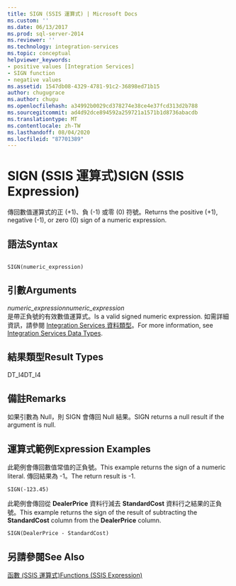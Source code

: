 ```yaml
---
title: SIGN (SSIS 運算式) | Microsoft Docs
ms.custom: ''
ms.date: 06/13/2017
ms.prod: sql-server-2014
ms.reviewer: ''
ms.technology: integration-services
ms.topic: conceptual
helpviewer_keywords:
- positive values [Integration Services]
- SIGN function
- negative values
ms.assetid: 1547db08-4329-4781-91c2-36898ed71b15
author: chugugrace
ms.author: chugu
ms.openlocfilehash: a34992b0029cd378274e38ce4e37fcd313d2b788
ms.sourcegitcommit: ad4d92dce894592a259721a1571b1d8736abacdb
ms.translationtype: MT
ms.contentlocale: zh-TW
ms.lasthandoff: 08/04/2020
ms.locfileid: "87701389"
---
```

# <a name="sign-ssis-expression"></a><span data-ttu-id="74f3d-102">SIGN (SSIS 運算式)</span><span class="sxs-lookup"><span data-stu-id="74f3d-102">SIGN (SSIS Expression)</span></span>
  <span data-ttu-id="74f3d-103">傳回數值運算式的正 (+1)、負 (-1) 或零 (0) 符號。</span><span class="sxs-lookup"><span data-stu-id="74f3d-103">Returns the positive (+1), negative (-1), or zero (0) sign of a numeric expression.</span></span>  
  
## <a name="syntax"></a><span data-ttu-id="74f3d-104">語法</span><span class="sxs-lookup"><span data-stu-id="74f3d-104">Syntax</span></span>  
  
```  
  
SIGN(numeric_expression)  
```  
  
## <a name="arguments"></a><span data-ttu-id="74f3d-105">引數</span><span class="sxs-lookup"><span data-stu-id="74f3d-105">Arguments</span></span>  
 <span data-ttu-id="74f3d-106">*numeric_expression*</span><span class="sxs-lookup"><span data-stu-id="74f3d-106">*numeric_expression*</span></span>  
 <span data-ttu-id="74f3d-107">是帶正負號的有效數值運算式。</span><span class="sxs-lookup"><span data-stu-id="74f3d-107">Is a valid signed numeric expression.</span></span> <span data-ttu-id="74f3d-108">如需詳細資訊，請參閱 [Integration Services 資料類型](../data-flow/integration-services-data-types.md)。</span><span class="sxs-lookup"><span data-stu-id="74f3d-108">For more information, see [Integration Services Data Types](../data-flow/integration-services-data-types.md).</span></span>  
  
## <a name="result-types"></a><span data-ttu-id="74f3d-109">結果類型</span><span class="sxs-lookup"><span data-stu-id="74f3d-109">Result Types</span></span>  
 <span data-ttu-id="74f3d-110">DT_I4</span><span class="sxs-lookup"><span data-stu-id="74f3d-110">DT_I4</span></span>  
  
## <a name="remarks"></a><span data-ttu-id="74f3d-111">備註</span><span class="sxs-lookup"><span data-stu-id="74f3d-111">Remarks</span></span>  
 <span data-ttu-id="74f3d-112">如果引數為 Null，則 SIGN 會傳回 Null 結果。</span><span class="sxs-lookup"><span data-stu-id="74f3d-112">SIGN returns a null result if the argument is null.</span></span>  
  
## <a name="expression-examples"></a><span data-ttu-id="74f3d-113">運算式範例</span><span class="sxs-lookup"><span data-stu-id="74f3d-113">Expression Examples</span></span>  
 <span data-ttu-id="74f3d-114">此範例會傳回數值常值的正負號。</span><span class="sxs-lookup"><span data-stu-id="74f3d-114">This example returns the sign of a numeric literal.</span></span> <span data-ttu-id="74f3d-115">傳回結果為 -1。</span><span class="sxs-lookup"><span data-stu-id="74f3d-115">The return result is -1.</span></span>  
  
```  
SIGN(-123.45)  
```  
  
 <span data-ttu-id="74f3d-116">此範例會傳回從 **DealerPrice** 資料行減去 **StandardCost** 資料行之結果的正負號。</span><span class="sxs-lookup"><span data-stu-id="74f3d-116">This example returns the sign of the result of subtracting the **StandardCost** column from the **DealerPrice** column.</span></span>  
  
```  
SIGN(DealerPrice - StandardCost)  
```  
  
## <a name="see-also"></a><span data-ttu-id="74f3d-117">另請參閱</span><span class="sxs-lookup"><span data-stu-id="74f3d-117">See Also</span></span>  
 [<span data-ttu-id="74f3d-118">函數 &#40;SSIS 運算式&#41;</span><span class="sxs-lookup"><span data-stu-id="74f3d-118">Functions &#40;SSIS Expression&#41;</span></span>](functions-ssis-expression.md)  
  
  
